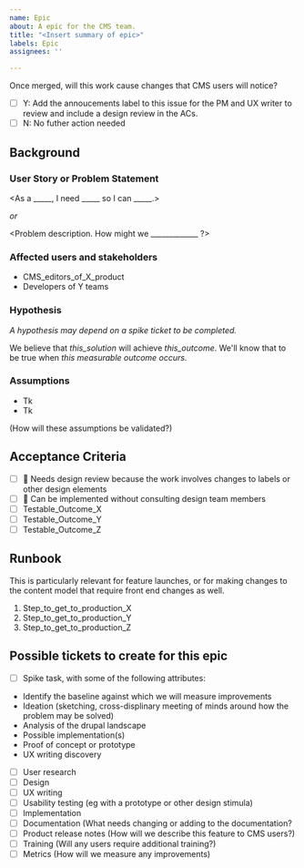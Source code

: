```yaml
---
name: Epic
about: A epic for the CMS team.
title: "<Insert summary of epic>"
labels: Epic
assignees: ''

---
```


Once merged, will this work cause changes that CMS users will notice?
  - [ ] Y: Add the annoucements label to this issue for the PM and UX writer to review and include a design review in the ACs.
  - [ ] N: No futher action needed

## Background

### User Story or Problem Statement

<As a _____, I need _____ so I can _____.>

_or_

<Problem description. How might we _____________ ?>


### Affected users and stakeholders

* CMS_editors_of_X_product
* Developers of Y teams

<link to any existing research or data supporting this>


### Hypothesis

_A hypothesis may depend on a spike ticket to be completed._

We believe that _this_solution_ will achieve _this_outcome_. We'll know that to be true when _this measurable outcome occurs._

### Assumptions
* Tk
* Tk

(How will these assumptions be validated?)

## Acceptance Criteria
- [ ] 👀 Needs design review because the work involves changes to labels or other design elements
- [ ] 🙈 Can be implemented without consulting design team members
- [ ] Testable_Outcome_X
- [ ] Testable_Outcome_Y
- [ ] Testable_Outcome_Z

## Runbook  
This is particularly relevant for feature launches, or for making changes to the content model that require front end changes as well.
1. Step_to_get_to_production_X  
1. Step_to_get_to_production_Y
1. Step_to_get_to_production_Z


## Possible tickets to create for this epic

- [ ] Spike task, with some of the following attributes:
* Identify the baseline against which we will measure improvements
* Ideation (sketching, cross-displinary meeting of minds around how the problem may be solved)
* Analysis of the drupal landscape
* Possible implementation(s)
* Proof of concept or prototype
* UX writing discovery

- [ ] User research
- [ ] Design
- [ ] UX writing
- [ ] Usability testing (eg with a prototype or other design stimula)
- [ ] Implementation
- [ ] Documentation (What needs changing or adding to the documentation?
- [ ] Product release notes (How will we describe this feature to CMS users?)
- [ ] Training (Will any users require additional training?)
- [ ] Metrics (How will we measure any improvements)
